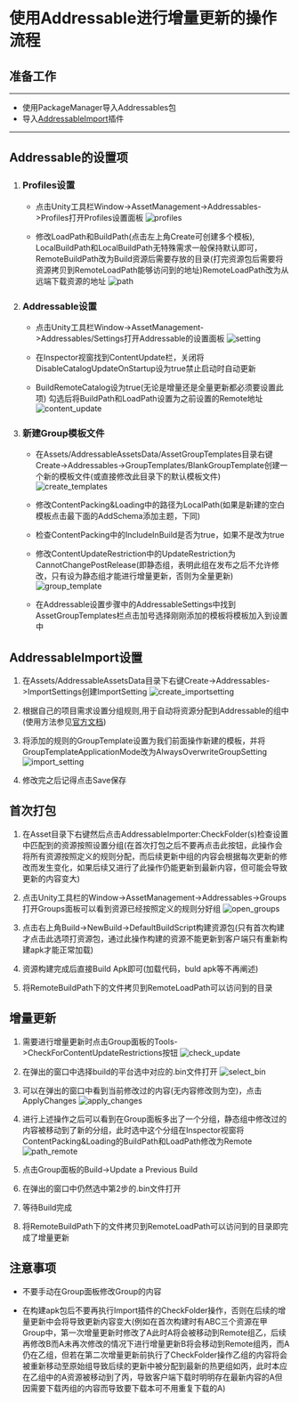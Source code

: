 # 使用Addressable进行增量更新的操作流程


## 准备工作
--------------------
+ 使用PackageManager导入Addressables包
+ 导入[AddressableImport](https://github.com/favoyang/unity-addressable-importer)插件

--------------------
## Addressable的设置项

1. ###  Profiles设置
    + 点击Unity工具栏Window->AssetManagement->Addressables->Profiles打开Profiles设置面板
    ![profiles](./img/profiles.png)

    + 修改LoadPath和BuildPath(点击左上角Create可创建多个模板), LocalBuildPath和LocalBuildPath无特殊需求一般保持默认即可，RemoteBuildPath改为Build资源后需要存放的目录(打完资源包后需要将资源拷贝到RemoteLoadPath能够访问到的地址)RemoteLoadPath改为从远端下载资源的地址
    ![path](./img/path.png)

2. ### Addressable设置
    + 点击Unity工具栏Window->AssetManagement->Addressables/Settings打开Addressable的设置面板
    ![setting](./img/setting.png)

    + 在Inspector视窗找到ContentUpdate栏，关闭将DisableCatalogUpdateOnStartup设为true禁止启动时自动更新

    + BuildRemoteCatalog设为true(无论是增量还是全量更新都必须要设置此项) 勾选后将BuildPath和LoadPath设置为之前设置的Remote地址
    ![content_update](./img/content_update.png)

3. ### 新建Group模板文件
    + 在Assets/AddressableAssetsData/AssetGroupTemplates目录右键Create->Addressables->GroupTemplates/BlankGroupTemplate创建一个新的模板文件(或直接修改此目录下的默认模板文件)
    ![create_templates](./img/create_template.png)

    + 修改ContentPacking&Loading中的路径为LocalPath(如果是新建的空白模板点击最下面的AddSchema添加主题，下同)

    + 检查ContentPacking中的IncludeInBuild是否为true，如果不是改为true

    + 修改ContentUpdateRestriction中的UpdateRestriction为CannotChangePostRelease(即静态组，表明此组在发布之后不允许修改，只有设为静态组才能进行增量更新，否则为全量更新)
    ![group_template](./img/group_template.png)

    + 在Addressable设置步骤中的AddressableSettings中找到AssetGroupTemplates栏点击加号选择刚刚添加的模板将模板加入到设置中

## AddressableImport设置

1. 在Assets/AddressableAssetsData目录下右键Create->Addressables->ImportSettings创建ImportSetting
![create_importsetting](./img/create_importsetting.png)

2. 根据自己的项目需求设置分组规则,用于自动将资源分配到Addressable的组中(使用方法参见[官方文档](https://github.com/favoyang/unity-addressable-importer/blob/master/Documentation~/AddressableImporter.md))

3. 将添加的规则的GroupTemplate设置为我们前面操作新建的模板，并将GroupTemplateApplicationMode改为AlwaysOverwriteGroupSetting
![import_setting](./img/import_setting.png)

4. 修改完之后记得点击Save保存

## 首次打包

1. 在Asset目录下右键然后点击AddressableImporter:CheckFolder(s)检查设置中匹配到的资源按照设置分组(在首次打包之后不要再点击此按钮，此操作会将所有资源按照定义的规则分配，而后续更新中组的内容会根据每次更新的修改而发生变化，如果后续又进行了此操作仍能更新到最新内容，但可能会导致更新的内容变大)

2. 点击Unity工具栏的Window->AssetManagement->Addressables->Groups打开Groups面板可以看到资源已经按照定义的规则分好组
![open_groups](./img/open_group.png)

3. 点击右上角Build->NewBuild->DefaultBuildScript构建资源包(只有首次构建才点击此选项打资源包，通过此操作构建的资源不能更新到客户端只有重新构建apk才能正常加载)

4. 资源构建完成后直接Build Apk即可(加载代码，buld apk等不再阐述)

5. 将RemoteBuildPath下的文件拷贝到RemoteLoadPath可以访问到的目录

## 增量更新

1. 需要进行增量更新时点击Group面板的Tools->CheckForContentUpdateRestrictions按钮
![check_update](./img/check_update.png)

2. 在弹出的窗口中选择build的平台选中对应的.bin文件打开
![select_bin](./img/select_bin.png)

3. 可以在弹出的窗口中看到当前修改过的内容(无内容修改则为空)，点击ApplyChanges
![apply_changes](./img/apply_changes.png)

4. 进行上述操作之后可以看到在Group面板多出了一个分组，静态组中修改过的内容被移动到了新的分组，此时选中这个分组在Inspector视窗将ContentPacking&Loading的BuildPath和LoadPath修改为Remote
![path_remote](./img/path_remote.png)

5. 点击Group面板的Build->Update a Previous Build

6. 在弹出的窗口中仍然选中第2步的.bin文件打开

7. 等待Build完成

8. 将RemoteBuildPath下的文件拷贝到RemoteLoadPath可以访问到的目录即完成了增量更新

## 注意事项

+ 不要手动在Group面板修改Group的内容

+ 在构建apk包后不要再执行Import插件的CheckFolder操作，否则在后续的增量更新中会将导致更新内容变大(例如在首次构建时有ABC三个资源在甲Group中，第一次增量更新时修改了A此时A将会被移动到Remote组乙，后续再修改B而A未再次修改的情况下进行增量更新B将会移动到Remote组丙，而A仍在乙组，但若在第二次增量更新前执行了CheckFolder操作乙组的内容将会被重新移动至原始组导致后续的更新中被分配到最新的热更组如丙，此时本应在乙组中的A资源被移动到了丙，导致客户端下载时明明存在最新内容的A但因需要下载丙组的内容而导致要下载本可不用重复下载的A)

